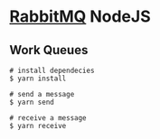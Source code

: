 # [RabbitMQ](https://www.rabbitmq.com/documentation.html) NodeJS
## Work Queues

```shell
# install dependecies
$ yarn install

# send a message
$ yarn send

# receive a message
$ yarn receive
```